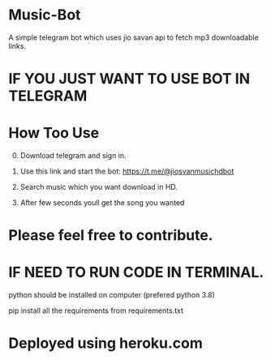 # Music-Bot
A simple telegram bot which uses jio savan api to fetch mp3 downloadable links.
# IF YOU JUST WANT TO USE BOT IN TELEGRAM
# How Too Use
0. Download telegram and sign in.

1. Use this link and start the bot:
https://t.me/@jiosvanmusichdbot

2. Search music which you want download in HD.

3. After few seconds youll get the song you wanted
# Please feel free to contribute. 
# IF NEED TO RUN CODE IN TERMINAL.
python should be installed on computer (prefered python 3.8)

pip install all the requirements from requirements.txt

# Deployed using heroku.com
